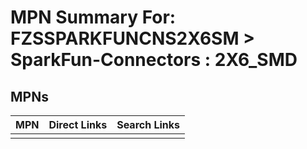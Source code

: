 



# MPN Summary For: FZSSPARKFUNCNS2X6SM > SparkFun-Connectors : 2X6_SMD

## MPNs
  

|MPN|Direct Links|Search Links|
| :--- | :--- | :--- |
||||
